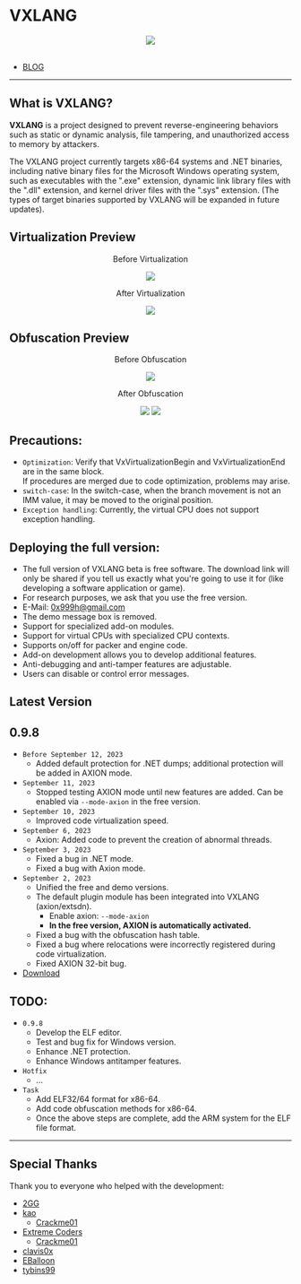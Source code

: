 # VXLANG

<div align="center">
   <a href="https://vxlang.github.io/">
      <img src="https://vxlang.github.io/image/vxlang.gif" loop=infinite style="max-width: 100%; height: auto;" />
   </a>
</div>
<br>

- [BLOG](https://vxlang.github.io/)

---

## What is VXLANG?

**VXLANG** is a project designed to prevent reverse-engineering behaviors such as static or dynamic analysis, file tampering, and unauthorized access to memory by attackers. 

The VXLANG project currently targets x86-64 systems and .NET binaries, including native binary files for the Microsoft Windows operating system, such as executables with the ".exe" extension, dynamic link library files with the ".dll" extension, and kernel driver files with the ".sys" extension. (The types of target binaries supported by VXLANG will be expanded in future updates).

## Virtualization Preview

<div align="center">
   <p>Before Virtualization</p>
   <img src="https://vxlang.github.io/image/VMBegin.png" style="max-width: 100%; height: auto;" />
   <p>After Virtualization</p>
   <img src="https://vxlang.github.io/image/VMEnd.png" style="max-width: 100%; height: auto;" />
</div>

## Obfuscation Preview

<div align="center">
   <p>Before Obfuscation</p>
   <img src="https://vxlang.github.io/image/bef.PNG" style="max-width: 100%; height: auto;" />
   <p>After Obfuscation</p>
   <img src="https://vxlang.github.io/image/aft.PNG" style="max-width: 100%; height: auto;" /> 
   <img src="https://vxlang.github.io/image/aft2.PNG" style="max-width: 100%; height: auto;" /> 
</div>

## Precautions:

- `Optimization`: Verify that VxVirtualizationBegin and VxVirtualizationEnd are in the same block.  
  If procedures are merged due to code optimization, problems may arise.
- `switch-case`: In the switch-case, when the branch movement is not an IMM value, it may be moved to the original position.
- `Exception handling`: Currently, the virtual CPU does not support exception handling.
  
## Deploying the full version:

- The full version of VXLANG beta is free software. The download link will only be shared if you tell us exactly what you're going to use it for (like developing a software application or game).
- For research purposes, we ask that you use the free version.
- E-Mail: 0x999h@gmail.com
- The demo message box is removed.
- Support for specialized add-on modules.
- Support for virtual CPUs with specialized CPU contexts.
- Supports on/off for packer and engine code.
- Add-on development allows you to develop additional features.
- Anti-debugging and anti-tamper features are adjustable.
- Users can disable or control error messages.

## Latest Version

0.9.8
---
  - `Before September 12, 2023`
    - Added default protection for .NET dumps; additional protection will be added in AXION mode.
  - `September 11, 2023`
    - Stopped testing AXION mode until new features are added. Can be enabled via `--mode-axion` in the free version.
  - `September 10, 2023`
    - Improved code virtualization speed.
  - `September 6, 2023`
    - Axion: Added code to prevent the creation of abnormal threads.
  - `September 3, 2023`
    - Fixed a bug in .NET mode.
    - Fixed a bug with Axion mode.
  - `September 2, 2023`
    - Unified the free and demo versions. 
    - The default plugin module has been integrated into VXLANG (axion/extsdn).
      - Enable axion: `--mode-axion`
      - **In the free version, AXION is automatically activated.**
    - Fixed a bug with the obfuscation hash table.
    - Fixed a bug where relocations were incorrectly registered during code virtualization.
    - Fixed AXION 32-bit bug.
  - [Download](https://vxlang.github.io/download.html)
      
## TODO:

- `0.9.8`
  - Develop the ELF editor.
  - Test and bug fix for Windows version.
  - Enhance .NET protection.
  - Enhance Windows antitamper features.
- `Hotfix`
  - ...
- `Task`
  - Add ELF32/64 format for x86-64.
  - Add code obfuscation methods for x86-64.
  - Once the above steps are complete, add the ARM system for the ELF file format.
    
---

## Special Thanks

Thank you to everyone who helped with the development:

- [2GG](https://twitter.com/2gg) 
- [kao](https://lifeinhex.com/) 
  - [Crackme01](https://forum.tuts4you.com/topic/43809-users-desktop-crackme/#comment-213340) 
- [Extreme Coders](https://github.com/extremecoders-re/tuts4you_users_desktop_crackme_writeup) 
  - [Crackme01](https://forum.tuts4you.com/topic/43809-users-desktop-crackme/#comment-213328)  
- [clavis0x](https://github.com/clavis0x)
- [EBalloon](https://github.com/EBalloon)
- [tybins99](https://github.com/tybins)
